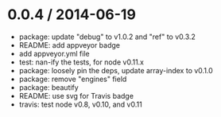 
0.0.4 / 2014-06-19
==================

  * package: update "debug" to v1.0.2 and "ref" to v0.3.2
  * README: add appveyor badge
  * add appveyor.yml file
  * test: nan-ify the tests, for node v0.11.x
  * package: loosely pin the deps, update array-index to v0.1.0
  * package: remove "engines" field
  * package: beautify
  * README: use svg for Travis badge
  * travis: test node v0.8, v0.10, and v0.11
